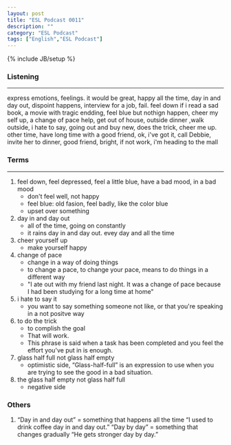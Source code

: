 ```yaml
---
layout: post
title: "ESL Podcast 0011"
description: ""
category: "ESL Podcast"
tags: ["English","ESL Podcast"]
---
```

{% include JB/setup %}

### Listening
-----
express emotions, feelings. 
it would be great, happy all the time, day in and day out, dispoint happens, interview for a job, fail. feel down if i read a sad book, a movie with tragic endding, feel blue but nothign happen, cheer my self up, a change of pace help, get out of house, outside dinner ,walk outside, i hate to say, going out and buy new, does the trick, cheer me up. other time, have long time with a good friend, ok, i've got it, call Debbie, invite her to dinner, good friend, bright, if not work, i'm heading to the mall

### Terms
--------
1. feel down, feel depressed, feel a little blue, have a bad mood, in a bad mood
    * don't feel well, not happy
    * feel blue: old fasion, feel badly, like the color blue
    * upset over something
2. day in and day out
    * all of the time, going on constantly
    * it rains day in and day out. evey day and all the time
3. cheer yourself up
    * make yourself happy
4. change of pace
    * change in a way of doing things
    * to change a pace, to change your pace, means to do things in a different way
    * "I ate out with my friend last night. It was a change of pace because I had been studying for a long time at home"
5. i hate to say it
    * you want to say something someone not like, or that you're speaking in a not positve way
6. to do the trick
    * to complish the goal
    * That will work.
    * This phrase is said when a task has been completed and you feel the effort you've put in is enough.
7. glass half full not glass half empty
    * optimistic side, “Glass-half-full” is an expression to use when you are trying to see the good in a bad situation.
8. the glass half empty not glass half full
    * negative side    

### Others
1. “Day in and day out” = something that happens all the time “I used to drink coffee day in and day out.”
“Day by day” = something that changes gradually “He gets stronger day by day.”
